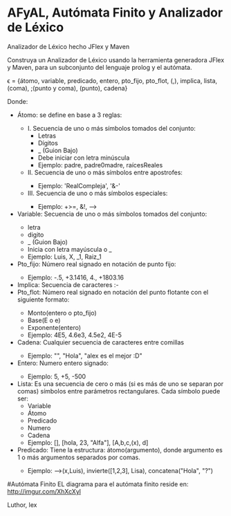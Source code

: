 # AFyAL, Autómata Finito y Analizador de Léxico
Analizador de Léxico hecho JFlex y Maven

Construya un Analizador de Léxico usando la herramienta generadora JFlex y Maven, para un subconjunto del lenguaje prolog y el autómata.

ϵ = {átomo, variable, predicado, entero, pto_fijo, pto_flot, (,), implica, lista, (coma), ;(punto y coma), (punto), cadena}

Donde:
<ul>
  <li> Átomo: se define en base a 3 reglas: </li>
    <ul>
  <li> I. Secuencia de uno o más símbolos tomados del conjunto:
      <ul>
        <li>Letras</li>
        <li>Dígitos</li>
        <li>_ (Guion Bajo)</li>
        <li>Debe iniciar con letra minúscula</li>
        <li>Ejemplo: padre, padre0madre, raícesReales</li>
      </ul>
  </li>
<li>
      II. Secuencia de uno o más símbolos entre apostrofes: 
  </li>
      <ul>
        <li>Ejemplo: 'RealCompleja', '&-'</li>
      </ul>
        
</li>
<li>
      III. Secuencia de uno o más símbolos especiales: 
  </li>
      <ul>
        <li>Ejemplo: +>=, &!, --></li>
      </ul>
</li>
</ul>
  <li>Variable: Secuencia de uno o más símbolos tomados del conjunto:</li>
    <ul>
      <li>letra</li>
      <li>digito</li>
      <li>_ (Guion Bajo)</li>
      <li>Inicia con letra mayúscula o _</li>
      <li>Ejemplo: Luis, X, _1, Raiz_1</li>
    </ul>
  <li>Pto_fijo: Número real signado en notación de punto fijo: </li>
    <ul>
      <li>Ejemplo: -.5, +3.1416, 4., +1803.16 </li></ul>
  <li>Implica: Secuencia de caracteres :-</li>
  <li>Pto_flot: Número real signado en notación del punto flotante con el siguiente formato: </li>
    <ul>
      <li>Monto(entero o pto_fijo)</li>
      <li>Base(E o e)</li>
      <li>Exponente(entero)</li>
      <li>Ejemplo: 4E5, 4.6e3, 4.5e2, 4E-5</li>
    </ul>
  <li>Cadena: Cualquier secuencia de caracteres entre comillas</li>
    <ul>
      <li>Ejemplo: "", "Hola", "alex es el mejor :D"</li>
    </ul>
  <li>Entero: Numero entero signado: </li>
  <ul><li>Ejemplo: 5, +5, -500</li></ul>
  
  <li>Lista: Es una secuencia de cero o más (si es más de uno se separan por comas) símbolos entre parámetros rectangulares. Cada símbolo puede ser: 
  <ul>
  <li>Variable</li>
  <li>Átomo</li>
  <li>Predicado</li>
  <li>Numero</li>
  <li>Cadena</li>
  <li>Ejemplo: [], [hola, 23, "Alfa"], [A,b,c,(x), d]</li>
  </ul>
  </li>
  
  <li>Predicado: Tiene la estructura: átomo(argumento), donde argumento es 1 o más argumentos separados por comas.</li><ul><li>Ejemplo: -->(x,Luis), invierte([1,2,3], Lisa), concatena("Hola", "?")</li></ul>
</ul>

  
#Autómata Finito
EL diagrama para el autómata finito reside en:
http://imgur.com/XhXcXyl

Luthor, lex
